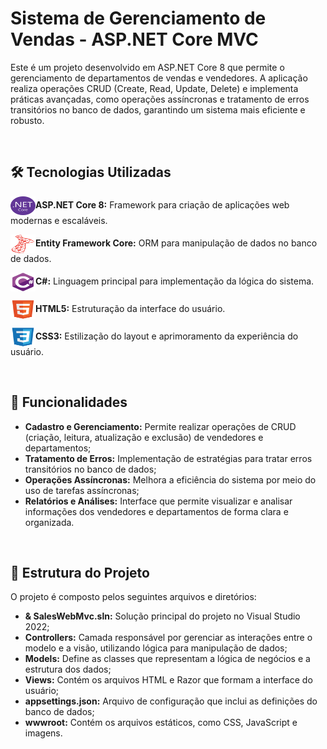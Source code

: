 <h1>Sistema de Gerenciamento de Vendas - ASP.NET Core MVC</h1>

<p>Este é um projeto desenvolvido em ASP.NET Core 8 que permite o gerenciamento de departamentos de vendas e vendedores. A aplicação realiza operações CRUD (Create, Read, Update, Delete) e implementa práticas avançadas, como operações assíncronas e tratamento de erros transitórios no banco de dados, garantindo um sistema mais eficiente e robusto.</p> <br>


<h2>🛠️ Tecnologias Utilizadas</h2>
<div>
<p><img align="center" alt="ASP.NET Core" height="30" width="40" src="https://raw.githubusercontent.com/devicons/devicon/master/icons/dotnetcore/dotnetcore-original.svg"><strong>ASP.NET Core 8:</strong> Framework para criação de aplicações web modernas e escaláveis.</p> <p><img align="center" alt="EF Core" height="30" width="40" src="https://raw.githubusercontent.com/devicons/devicon/master/icons/microsoftsqlserver/microsoftsqlserver-plain.svg"><strong>Entity Framework Core:</strong> ORM para manipulação de dados no banco de dados.</p> <p><img align="center" alt="C#" height="30" width="40" src="https://raw.githubusercontent.com/devicons/devicon/master/icons/csharp/csharp-original.svg"><strong>C#:</strong> Linguagem principal para implementação da lógica do sistema.</p><p><img align="center" alt="HTML" height="30" width="40" src="https://raw.githubusercontent.com/devicons/devicon/master/icons/html5/html5-original.svg"><strong>HTML5:</strong> Estruturação da interface do usuário.</p> <p><img align="center" alt="CSS" height="30" width="40" src="https://raw.githubusercontent.com/devicons/devicon/master/icons/css3/css3-original.svg"><strong>CSS3:</strong> Estilização do layout e aprimoramento da experiência do usuário.</p>
</div><br>


<h2>🚀 Funcionalidades</h2>
<div>
  <ul>
    <li><strong>Cadastro e Gerenciamento:</strong> Permite realizar operações de CRUD (criação, leitura, atualização e exclusão) de vendedores e departamentos;</li>
    <li><strong>Tratamento de Erros:</strong> Implementação de estratégias para tratar erros transitórios no banco de dados;</li>
    <li><strong>Operações Assíncronas:</strong> Melhora a eficiência do sistema por meio do uso de tarefas assíncronas;</li>
    <li><strong>Relatórios e Análises:</strong> Interface que permite visualizar e analisar informações dos vendedores e departamentos de forma clara e organizada.</li>
  </ul>
</div> <br>


<h2>📂 Estrutura do Projeto</h2>
<div>
  <p>O projeto é composto pelos seguintes arquivos e diretórios:</p>
  <ul>
    <li><strong>& SalesWebMvc.sln:</strong> Solução principal do projeto no Visual Studio 2022;</li>
    <li><strong>Controllers:</strong> Camada responsável por gerenciar as interações entre o modelo e a visão, utilizando lógica para manipulação de dados;</li>
    <li><strong>Models:</strong> Define as classes que representam a lógica de negócios e a estrutura dos dados;</li>
    <li><strong>Views:</strong> Contém os arquivos HTML e Razor que formam a interface do usuário;</li>
    <li><strong>appsettings.json:</strong> Arquivo de configuração que inclui as definições do banco de dados;</li>
    <li><strong>wwwroot:</strong> Contém os arquivos estáticos, como CSS, JavaScript e imagens.</li>
  </ul>
</div> <br>
